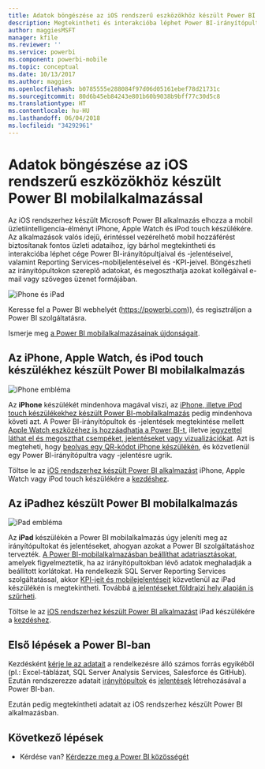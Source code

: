 ```yaml
---
title: Adatok böngészése az iOS rendszerű eszközökhöz készült Power BI mobilalkalmazással
description: Megtekintheti és interakcióba léphet Power BI-irányítópultjaival és -jelentéseivel, valamint Reporting Services-mobiljelentéseivel és -KPI-jeivel iPad, iPhone, Apple Watch és iPod touch készülékéről is.
author: maggiesMSFT
manager: kfile
ms.reviewer: ''
ms.service: powerbi
ms.component: powerbi-mobile
ms.topic: conceptual
ms.date: 10/13/2017
ms.author: maggies
ms.openlocfilehash: b0785555e288084f97d06d05161ebef78d21731c
ms.sourcegitcommit: 80d6b45eb84243e801b60b9038b9bff77c30d5c8
ms.translationtype: HT
ms.contentlocale: hu-HU
ms.lasthandoff: 06/04/2018
ms.locfileid: "34292961"
---
```

# <a name="explore-your-data-on-the-power-bi-mobile-app-for-ios-devices"></a>Adatok böngészése az iOS rendszerű eszközökhöz készült Power BI mobilalkalmazással
Az iOS rendszerhez készült Microsoft Power BI alkalmazás elhozza a mobil üzletiintelligencia-élményt iPhone, Apple Watch és iPod touch készülékére. Az alkalmazások valós idejű, érintéssel vezérelhető mobil hozzáférést biztosítanak fontos üzleti adataihoz, így bárhol megtekintheti és interakcióba léphet cége Power BI-irányítópultjaival és -jelentéseivel, valamint Reporting Services-mobiljelentéseivel és -KPI-jeivel. Böngészheti az irányítópultokon szereplő adatokat, és megoszthatja azokat kollégáival e-mail vagy szöveges üzenet formájában.

![iPhone és iPad](media/mobile-ios-ipad-iphone-apps/pbi_ipad_iphonedevices.png)

Keresse fel a Power BI webhelyét (https://powerbi.com)), és regisztráljon a Power BI szolgáltatásra.

Ismerje meg [a Power BI mobilalkalmazásainak újdonságait](mobile-whats-new-in-the-mobile-apps.md).

## <a name="power-bi-mobile-app-for-iphone-apple-watch-and-ipod-touch"></a>Az iPhone, Apple Watch, és iPod touch készülékhez készült Power BI mobilalkalmazás
![iPhone embléma](media/mobile-ios-ipad-iphone-apps/iphone-logo-40-px.png)

Az **iPhone** készülékét mindenhova magával viszi, az [iPhone, illetve iPod touch készülékekhez készült Power BI-mobilalkalmazás](mobile-ipad-app-get-started.md) pedig mindenhova követi azt. A Power BI-irányítópultok és -jelentések megtekintése mellett [Apple Watch eszközéhez is hozzáadhatja a Power BI-t](mobile-apple-watch.md), illetve [jegyzettel láthat el és megoszthat csempéket, jelentéseket vagy vizualizációkat](mobile-annotate-and-share-a-tile-from-the-mobile-apps.md). Azt is megteheti, hogy [beolvas egy QR-kódot iPhone készülékén](mobile-apps-qr-code.md), és közvetlenül egy Power BI-irányítópultra vagy -jelentésre ugrik.

Töltse le az [iOS rendszerhez készült Power BI alkalmazást](http://go.microsoft.com/fwlink/?LinkId=522062) iPhone, Apple Watch vagy iPod touch készülékére a [kezdéshez](mobile-iphone-app-get-started.md).

## <a name="power-bi-mobile-app-for-ipad"></a>Az iPadhez készült Power BI mobilalkalmazás
![iPad embléma](media/mobile-ios-ipad-iphone-apps/ipad-logo-40-px.png)

Az **iPad** készülékén a Power BI mobilalkalmazás úgy jeleníti meg az irányítópultokat és jelentéseket, ahogyan azokat a Power BI szolgáltatáshoz tervezték. [A Power BI-mobilalkalmazásban beállíthat adatriasztásokat](mobile-set-data-alerts-in-the-mobile-apps.md), amelyek figyelmeztetik, ha az irányítópultokban lévő adatok meghaladják a beállított korlátokat. Ha rendelkezik SQL Server Reporting Services szolgáltatással, akkor [KPI-jeit és mobilejelentéseit](mobile-app-ssrs-kpis-mobile-on-premises-reports.md) közvetlenül az iPad készülékén is megtekintheti. Továbbá [a jelentéseket földrajzi hely alapján is szűrheti](mobile-apps-geographic-filtering.md).  

Töltse le az [iOS rendszerhez készült Power BI alkalmazást](http://go.microsoft.com/fwlink/?LinkId=522062) iPad készülékére a [kezdéshez](mobile-ipad-app-get-started.md).

## <a name="get-started-with-power-bi"></a>Első lépések a Power BI-ban
Kezdésként [kérje le az adatait](service-get-data.md) a rendelkezésre álló számos forrás egyikéből (pl.: Excel-táblázat, SQL Server Analysis Services, Salesforce és GitHub). Ezután rendszerezze adatait [irányítópultok](service-dashboards.md) és [jelentések](service-reports.md) létrehozásával a Power BI-ban.

Ezután pedig megtekintheti adatait az iOS rendszerhez készült Power BI alkalmazásban.

## <a name="next-steps"></a>Következő lépések
* Kérdése van? [Kérdezze meg a Power BI közösségét](http://community.powerbi.com/)


